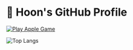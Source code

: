 # 🍎 Hoon's GitHub Profile

[![Play Apple Game](https://img.shields.io/badge/PLAY%20APPLE%20GAME-FF4C4C?style=for-the-badge&logo=apple&logoColor=white)](https://mhoo999.github.io/apple_game/)

![Top Langs](https://github-readme-stats.vercel.app/api/top-langs/?username=mhoo999&hide=html&layout=compact&theme=radical)

